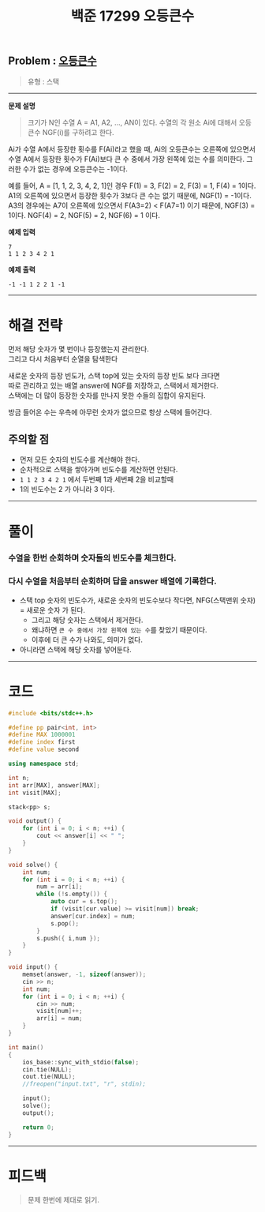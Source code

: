 ﻿---
title: 백준 17299 오등큰수
categories:
- PS

tags:
- baekjoon
- PS
- Problem Solve
- Stack
---


## Problem : [오등큰수](https://www.acmicpc.net/problem/17299)
> 유형 : 스택

---


**문제 설명**

> 크기가 N인 수열 A = A1, A2, ..., AN이 있다. 수열의 각 원소 Ai에 대해서 오등큰수 NGF(i)를 구하려고 한다.  
>
Ai가 수열 A에서 등장한 횟수를 F(Ai)라고 했을 때, Ai의 오등큰수는 오른쪽에 있으면서 수열 A에서 등장한 횟수가 F(Ai)보다 큰 수 중에서 가장 왼쪽에 있는 수를 의미한다. 그러한 수가 없는 경우에 오등큰수는 -1이다.  
>
예를 들어, A = [1, 1, 2, 3, 4, 2, 1]인 경우 F(1) = 3, F(2) = 2, F(3) = 1, F(4) = 1이다. A1의 오른쪽에 있으면서 등장한 횟수가 3보다 큰 수는 없기 때문에, NGF(1) = -1이다. A3의 경우에는 A7이 오른쪽에 있으면서 F(A3=2) < F(A7=1) 이기 때문에, NGF(3) = 1이다. NGF(4) = 2, NGF(5) = 2, NGF(6) = 1 이다.

**예제 입력**

```
7
1 1 2 3 4 2 1
```

**예제 출력**

```
-1 -1 1 2 2 1 -1
```

---


# 해결 전략

> 
먼저 해당 숫자가 몇 번이나 등장했는지 관리한다.  
그리고 다시 처음부터 순열을 탐색한다  
>
새로운 숫자의 등장 빈도가, 스택 top에 있는 숫자의 등장 빈도 보다 크다면  
따로 관리하고 있는 배열 answer에 NGF를 저장하고, 스택에서 제거한다.  
스택에는 더 많이 등장한 숫자를 만나지 못한 수들의 집합이 유지된다.  
>
방금 들어온 수는 우측에 아무런 숫자가 없으므로
항상 스택에 들어간다.




## 주의할 점

* 먼저 모든 숫자의 빈도수를 계산해야 한다.
* 순차적으로 스택을 쌓아가며 빈도수를 계산하면 안된다.
* `1 1 2 3 4 2 1` 에서 두번째 1과 세번째 2을 비교할때
* 1의 빈도수는 2 가 아니라 3 이다.


---



# 풀이

### 수열을 한번 순회하며 숫자들의 빈도수를 체크한다.

### 다시 수열을 처음부터 순회하며 답을 answer 배열에 기록한다.

* 스택 top 숫자의 빈도수가, 새로운 숫자의 빈도수보다 작다면, NFG(스택맨위 숫자) = 새로운 숫자 가 된다.
	* 그리고 해당 숫자는 스택에서 제거한다.
	* 왜냐하면 `큰 수 중에서 가장 왼쪽에 있는 수`를 찾았기 때문이다.
	* 이후에 더 큰 수가 나와도, 의미가 없다.
* 아니라면 스택에 해당 숫자를 넣어둔다.

---

# 코드

```c++
#include <bits/stdc++.h>

#define pp pair<int, int>
#define MAX 1000001
#define index first
#define value second

using namespace std;

int n;
int arr[MAX], answer[MAX];
int visit[MAX];

stack<pp> s;

void output() {
	for (int i = 0; i < n; ++i) {
		cout << answer[i] << " ";
	}
}

void solve() {
	int num;
	for (int i = 0; i < n; ++i) {
		num = arr[i];
		while (!s.empty()) {
			auto cur = s.top();
			if (visit[cur.value] >= visit[num]) break;
			answer[cur.index] = num;
			s.pop();
		}
		s.push({ i,num });
	}
}

void input() {
	memset(answer, -1, sizeof(answer));
	cin >> n;
	int num;
	for (int i = 0; i < n; ++i) {
		cin >> num;
		visit[num]++;
		arr[i] = num;
	}
}

int main()
{
	ios_base::sync_with_stdio(false);
	cin.tie(NULL);
	cout.tie(NULL);
	//freopen("input.txt", "r", stdin);

	input();
	solve();
	output();

	return 0;
}
```


---


# 피드백


> 문제 한번에 제대로 읽기.
